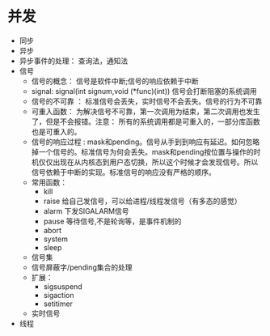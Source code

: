 # 并发
- 同步
- 异步
- 异步事件的处理： 查询法，通知法
- 信号
    + 信号的概念： 信号是软件中断;信号的响应依赖于中断  
    + signal: signal(int signum,void (*func)(int)) 信号会打断阻塞的系统调用
    + 信号的不可靠 ： 标准信号会丢失，实时信号不会丢失。信号的行为不可靠
    + 可重入函数： 为解决信号不可靠，第一次调用为结束，第二次调用也发生了，但是不会报错。注意： 所有的系统调用都是可重入的，一部分库函数也是可重入的。  
    + 信号的响应过程 : mask和pending。信号从手到到响应有延迟。如何忽略掉一个信号的。标准信号为何会丢失。mask和pending按位置与操作的时机仅仅出现在从内核态到用户态切换，所以这个时候才会发现信号。所以信号依赖于中断的实现。标准信号的响应没有严格的顺序。 
    + 常用函数：
        - kill 
        - raise 给自己发信号，可以给进程/线程发信号（有多态的感觉） 
        - alarm  下发SIGALARM信号
        - pause 等待信号,不是轮询等，是事件机制的
        - abort
        - system
        - sleep
    + 信号集
    + 信号屏蔽字/pending集合的处理
    + 扩展：
        - sigsuspend
        - sigaction
        - setitimer
    + 实时信号
- 线程
